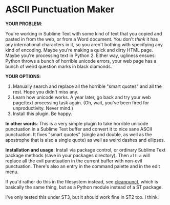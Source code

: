 # ASCII Punctuation Maker

**YOUR PROBLEM**: 

You're working in Sublime Text with some kind of text that you copied and pasted in from the web, or from a Word document.  You don't *think* it has any international characters in it, so you aren't bothing with specifying any kind of encoding.  Maybe you're making a quick and dirty HTML page.  Maybe you're processing text in Python 2.  Either way, ugliness ensues: Python throws a bunch of horrible unicode errors, your web page has a bunch of weird question marks in black diamonds.  

**YOUR OPTIONS**: 

1.  Manually search and replace all the horrible "smart quotes" and all the rest.  Hope you didn't miss any.
2.  Learn how unicode works.  A year later, go back and try your web page/text processing task again.  (Oh, wait, you've been fired for unproductivity.  Never mind.)
3.  Install this plugin.  Be happy.

**In other words**: This is a very simple plugin to take horrible unicode punctuation in a Sublime Text buffer and convert it to nice sane ASCII punctuation.  It fixes "smart quotes" (single and double, as well as the apostrophe that is also a single quote) as well as weird dashes and ellipses. 

**Installation and usage**: Install via package control, or ordinary Sublime Text package methods (save in your packages directory).  Then `alt-a` will replace all the evil punctuation in the current buffer with non-evil punctuation.  There's also an entry in the command palette and in the edit menu.  

If you'd rather do this in the filesystem instead, see [cleanpunct](https://github.com/paultopia/cleanpunct), which is basically the same thing, but as a Python module instead of a ST package.

I've only tested this under ST3, but it should work fine in ST2 too.  I think.
